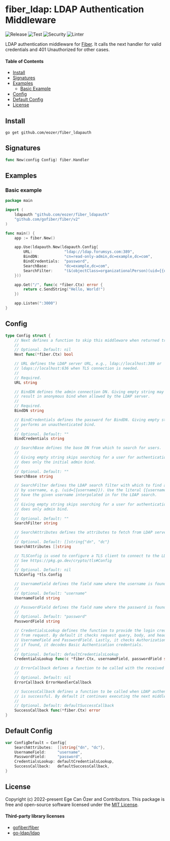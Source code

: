 # fiber_ldap: LDAP Authentication Middleware

![Release](https://img.shields.io/github/release/eozer/fiber_ldap.svg)
![Test](https://github.com/eozer/fiber_ldap/workflows/Test/badge.svg)
![Security](https://github.com/eozer/fiber_ldap/workflows/Security/badge.svg)
![Linter](https://github.com/eozer/fiber_ldap/workflows/golangci-lint/badge.svg)

LDAP authentication middleware for [Fiber](https://github.com/gofiber/fiber).
It calls the next handler for valid credentials and 401 Unauthorized for other cases.


#### Table of Contents
- [Install](#install)
- [Signatures](#signatures)
- [Examples](#examples)
  * [Basic Example](#basic-example)
- [Config](#config)
- [Default Config](#default-config)
- [License](#license)


## Install
```terminal
go get github.com/eozer/fiber_ldapauth
```

## Signatures
```go
func New(config Config) fiber.Handler
```

## Examples

### Basic example
```go
package main

import (
	ldapauth "github.com/eozer/fiber_ldapauth"
	"github.com/gofiber/fiber/v2"
)

func main() {
	app := fiber.New()

	app.Use(ldapauth.New(ldapauth.Config{
		URL:              "ldap://ldap.forumsys.com:389",
		BindDN:           "cn=read-only-admin,dc=example,dc=com",
		BindCredentials:  "password",
		SearchBase:       "dc=example,dc=com",
		SearchFilter:     "(&(objectClass=organizationalPerson)(uid={{username}}))",
	}))

	app.Get("/", func(c *fiber.Ctx) error {
		return c.SendString("Hello, World!")
	})

	app.Listen(":3000")
}

```

## Config
```go
type Config struct {
	// Next defines a function to skip this middleware when returned true.
	//
	// Optional. Default: nil
	Next func(*fiber.Ctx) bool

	// URL defines the LDAP server URL, e.g., ldap://localhost:389 or
	// ldaps://localhost:636 when TLS connection is needed.
	//
	// Required.
	URL string

	// BindDN defines the admin connection DN. Giving empty string may
	// result in anonymous bind when allowed by the LDAP server.
	//
	// Required.
	BindDN string

	// BindCredentials defines the password for BindDN. Giving empty string,
	// performs an unauthenticated bind.
	//
	// Optional. Default: ""
	BindCredentials string

	// SearchBase defines the base DN from which to search for users.
	//
	// Giving empty string skips searching for a user for authentication, i.e.,
	// does only the initial admin bind.
	//
	// Optional. Default: ""
	SearchBase string

	// SearchFilter defines the LDAP search filter with which to find a user
	// by username, e.g. (uid={{username}}). Use the literal {{username}} to
	// have the given username interpolated in for the LDAP search.
	//
	// Giving empty string skips searching for a user for authentication, i.e.
	// does only admin bind.
	//
	// Optional. Default: ""
	SearchFilter string

	// SearchAttributes defines the attributes to fetch from LDAP server.
	//
	// Optional. Default: []string{"dn", "dc"}
	SearchAttributes []string

	// TLSConfig is used to configure a TLS client to connect to the LDAP server.
	// See https://pkg.go.dev/crypto/tls#Config
	//
	// Optional. Default: nil
	TLSConfig *tls.Config

	// UsernameField defines the field name where the username is found.
	//
	// Optional. Default: "username"
	UsernameField string

	// PasswordField defines the field name where the password is found.
	//
	// Optional. Default: "password"
	PasswordField string

	// CredentialsLookup defines the function to provide the login credentials
	// from request. By default it checks request query, body, and header by
	// UsernameField and PasswordField. Lastly, it checks Authorization header,
	// if found, it decodes Basic Authentication credentials.
	//
	// Optional. Default: defaultCredentialsLookup
	CredentialsLookup func(c *fiber.Ctx, usernameField, passwordField string) (username, password string, err error)

	// ErrorCallback defines a function to be called with the received error.
	//
	// Optional. Default: nil
	ErrorCallback ErrorHandlerCallback

	// SuccessCallback defines a function to be called when LDAP authentication
	// is successful. By default it continues executing the next middleware.
	//
	// Optional. Default: defaultSuccessCallback
	SuccessCallback func(*fiber.Ctx) error
}
```


## Default Config
```go
var ConfigDefault = Config{
	SearchAttributes:  []string{"dn", "dc"},
	UsernameField:     "username",
	PasswordField:     "password",
	CredentialsLookup: defaultCredentialsLookup,
	SuccessCallback:   defaultSuccessCallback,
}
```

## License
Copyright (c) 2022-present Ege Can Özer and Contributors. This package is free and 
open-source software licensed under the [MIT License](https://github.com/eozer/fiber_ldap/blob/master/LICENSE).

#### Third-party library licenses
- [gofiber/fiber](https://github.com/gofiber/fiber/blob/master/LICENSE)
- [go-ldap/ldap](https://github.com/go-ldap/ldap/blob/master/LICENSE)
